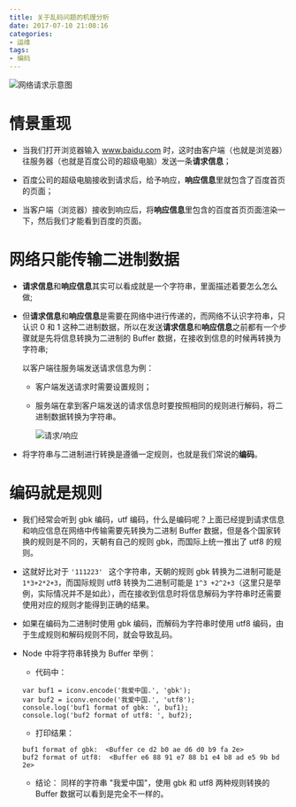 ```yaml
---
title: 关于乱码问题的机理分析
date: 2017-07-10 21:08:16
categories:
- 运维
tags:
- 编码
---
```


![网络请求示意图](https://static.oschina.net/uploads/img/201707/10162714_W2ZJ.png "网络请求示意图")

# **情景重现**

- 当我们打开浏览器输入 www.baidu.com 时，这时由客户端（也就是浏览器）往服务器（也就是百度公司的超级电脑）发送一条**请求信息**；

- 百度公司的超级电脑接收到请求后，给予响应，**响应信息**里就包含了百度首页的页面；

- 当客户端（浏览器）接收到响应后，将**响应信息**里包含的百度首页页面渲染一下，然后我们才能看到百度的页面。

# **网络只能传输二进制数据**

- **请求信息**和**响应信息**其实可以看成就是一个字符串，里面描述着要怎么怎么做;

- 但**请求信息**和**响应信息**是需要在网络中进行传递的，而网络不认识字符串，只认识 0 和 1 这种二进制数据，所以在发送**请求信息**和**响应信息**之前都有一个步骤就是先将信息转换为二进制的 Buffer 数据，在接收到信息的时候再转换为字符串;

    以客户端往服务端发送请求信息为例：
    
    - 客户端发送请求时需要设置规则；
        
    - 服务端在拿到客户端发送的请求信息时要按照相同的规则进行解码，将二进制数据转换为字符串。
    
        ![请求/响应](https://static.oschina.net/uploads/img/201707/10165015_nQA9.png "请求/响应")

- 将字符串与二进制进行转换是遵循一定规则，也就是我们常说的**编码**。


# **编码就是规则**

- 我们经常会听到 gbk 编码，utf 编码，什么是编码呢？上面已经提到请求信息和响应信息在网络中传输需要先转换为二进制 Buffer 数据，但是各个国家转换的规则是不同的，天朝有自己的规则 gbk，而国际上统一推出了 utf8 的规则。

- 这就好比对于 `'111223' ` 这个字符串，天朝的规则 gbk 转换为二进制可能是 `1*3+2*2+3`，而国际规则 utf8 转换为二进制可能是 `1^3 +2^2+3`（这里只是举例，实际情况并不是如此），而在接收到信息时将信息解码为字符串时还需要使用对应的规则才能得到正确的结果。

- 如果在编码为二进制时使用 gbk 编码，而解码为字符串时使用 utf8 编码，由于生成规则和解码规则不同，就会导致乱码。

- Node 中将字符串转换为 Buffer 举例：
    - 代码中：
    ```
    var buf1 = iconv.encode('我爱中国.', 'gbk');
    var buf2 = iconv.encode('我爱中国.', 'utf8');
    console.log('buf1 format of gbk: ', buf1);
    console.log('buf2 format of utf8: ', buf2);
    ```
    - 打印结果：
    ```
    buf1 format of gbk:  <Buffer ce d2 b0 ae d6 d0 b9 fa 2e>
    buf2 format of utf8:  <Buffer e6 88 91 e7 88 b1 e4 b8 ad e5 9b bd 2e>
    ```
    - 结论：
    同样的字符串 "我爱中国"，使用 gbk 和 utf8 两种规则转换的 Buffer 数据可以看到是完全不一样的。